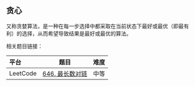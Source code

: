 ## 贪心

又称贪婪算法，是一种在每一步选择中都采取在当前状态下最好或最优（即最有利）的选择，从而希望导致结果是最好或最优的算法。



相关题目链接：

| 平台     | 题目                                                         | 难度 |
| :------- | ------------------------------------------------------------ | ---- |
| LeetCode | [646. 最长数对链](https://leetcode.cn/problems/maximum-length-of-pair-chain/) | 中等 |

